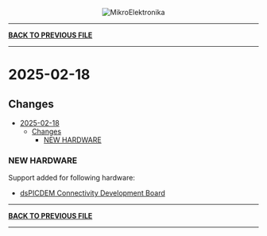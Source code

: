 <p align="center">
  <img src="http://www.mikroe.com/img/designs/beta/logo_small.png?raw=true" alt="MikroElektronika"/>
</p>

---

**[BACK TO PREVIOUS FILE](../changelog.md)**

---

# 2025-02-18

## Changes

- [2025-02-18](#2025-02-18)
  - [Changes](#changes)
    - [NEW HARDWARE](#new-hardware)

### NEW HARDWARE

Support added for following hardware:

+ [dsPICDEM Connectivity Development Board](https://mplab-discover.microchip.com/v2/item/com.microchip.portal.evalboard/com.microchip.subcategories.modules-and-peripherals.communication.can.Others/other.dm300004-1-2/1.0.0?view=about)

---

**[BACK TO PREVIOUS FILE](../changelog.md)**

---
